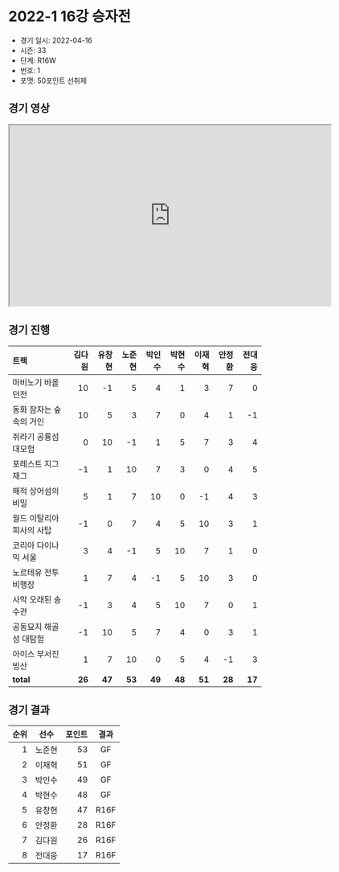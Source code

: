 # 2022-1 16강 승자전

- 경기 일시: 2022-04-16
- 시즌: 33
- 단계: R16W
- 번호: 1
- 포맷: 50포인트 선취제





## 경기 영상
<iframe width="640" height="360"
src="https://www.youtube.com/embed/I5I_uduPk90">
</iframe>

## 경기 진행

| 트랙 | 김다원 | 유창현 | 노준현 | 박인수 | 박현수 | 이재혁 | 안정환 | 전대웅 |
|:---|---:|---:|---:|---:|---:|---:|---:|---:|
| 마비노기 바올 던전 | 10 | -1 | 5 | 4 | 1 | 3 | 7 | 0 |
| 동화 잠자는 숲속의 거인 | 10 | 5 | 3 | 7 | 0 | 4 | 1 | -1 |
| 쥐라기 공룡섬 대모험 | 0 | 10 | -1 | 1 | 5 | 7 | 3 | 4 |
| 포레스트 지그재그 | -1 | 1 | 10 | 7 | 3 | 0 | 4 | 5 |
| 해적 상어섬의 비밀 | 5 | 1 | 7 | 10 | 0 | -1 | 4 | 3 |
| 월드 이탈리아 피사의 사탑 | -1 | 0 | 7 | 4 | 5 | 10 | 3 | 1 |
| 코리아 다이나믹 서울 | 3 | 4 | -1 | 5 | 10 | 7 | 1 | 0 |
| 노르테유 전투비행장 | 1 | 7 | 4 | -1 | 5 | 10 | 3 | 0 |
| 사막 오래된 송수관 | -1 | 3 | 4 | 5 | 10 | 7 | 0 | 1 |
| 공동묘지 해골성 대탐험 | -1 | 10 | 5 | 7 | 4 | 0 | 3 | 1 |
| 아이스 부서진 빙산 | 1 | 7 | 10 | 0 | 5 | 4 | -1 | 3 |
| __total__ | __26__ | __47__ | __53__ | __49__ | __48__ | __51__ | __28__ | __17__ |




## 경기 결과

| 순위 | 선수 | 포인트 | 결과 |
|---:|:---:|---:|:---:|
| 1 | 노준현 | 53 | GF |
| 2 | 이재혁 | 51 | GF |
| 3 | 박인수 | 49 | GF |
| 4 | 박현수 | 48 | GF |
| 5 | 유창현 | 47 | R16F |
| 6 | 안정환 | 28 | R16F |
| 7 | 김다원 | 26 | R16F |
| 8 | 전대웅 | 17 | R16F |

